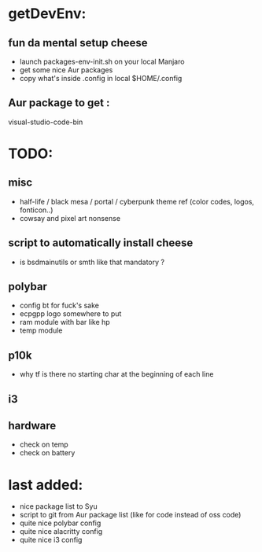 # getDevEnv: 
## fun da mental setup cheese
- launch packages-env-init.sh on your local Manjaro
- get some nice Aur packages 
- copy what's inside .config in local $HOME/.config
## Aur package to get :
visual-studio-code-bin

# TODO: 
## misc
- half-life / black mesa / portal / cyberpunk theme ref (color codes, logos, fonticon..)
- cowsay and pixel art nonsense

## script to automatically install cheese
- is bsdmainutils or smth like that mandatory ?

## polybar 
- config bt for fuck's sake
- ecpgpp logo somewhere to put
- ram module with bar like hp
- temp module

## p10k
- why tf is there no starting char at the beginning of each line

## i3

## hardware
- check on temp
- check on battery

# last added: 
- nice package list to Syu
- script to git from Aur package list (like for code instead of oss code)
- quite nice polybar config
- quite nice alacritty config
- quite nice i3 config


